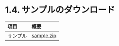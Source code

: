# 1.4. サンプルのダウンロード



| 項目 | 概要 |
|:--|:--| 
| サンプル | [sample.zip](http://docs.fabo.io/docs/sample.zip) |